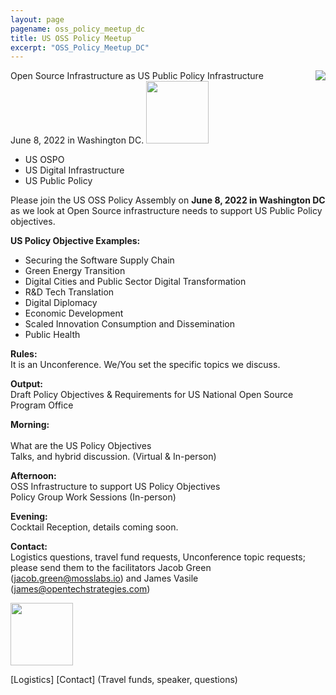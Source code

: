 ```yaml
---
layout: page
pagename: oss_policy_meetup_dc
title: US OSS Policy Meetup
excerpt: "OSS_Policy_Meetup_DC"
---
```


<img src="{{ ASSET_PATH }}/assets/images/InfrastructureUSOSPO.png" style="float:right;max-width:300px;" />

Open Source Infrastructure as US Public Policy Infrastructure<br>
June 8, 2022 in Washington DC.
<a href="https://www.eventbrite.com/preview?eid=180207494467/"><img src="{{ ASSET_PATH }}/assets/images/register.png" width="100"/></a>

- US OSPO
- US Digital Infrastructure 
- US Public Policy

Please join the US OSS Policy Assembly on **June 8, 2022 in Washington DC** as we look at Open Source infrastructure needs to support US Public Policy objectives.  

**US Policy Objective Examples:**<br>
- Securing the Software Supply Chain
- Green Energy Transition
- Digital Cities and Public Sector Digital Transformation
- R&D Tech Translation
- Digital Diplomacy
- Economic Development
- Scaled Innovation Consumption and Dissemination
- Public Health

**Rules:**  <br>
It is an Unconference.  We/You set the specific topics we discuss.<br>

**Output:**  <br>
Draft Policy Objectives & Requirements for US National Open Source Program Office

**Morning:**  <br>  	
What are the US Policy Objectives <br>
Talks, and hybrid discussion. (Virtual & In-person)<br>

**Afternoon:** 	<br>
OSS Infrastructure to support US Policy Objectives <br>
Policy Group Work Sessions (In-person)<br>

**Evening:** 	<br>
Cocktail Reception, details coming soon.

**Contact:** <br>
Logistics questions, travel fund requests, Unconference topic requests; please send them to the facilitators Jacob Green (<a href="mailto:jacob.green@mosslabs.io">jacob.green@mosslabs.io</a>) and James Vasile (<a href="mailto:james@opentechstrategies.com">james@opentechstrategies.com</a>)

<a href="https://www.eventbrite.com/preview?eid=180207494467/"><img src="{{ ASSET_PATH }}/assets/images/register.png" width="100"/></a>

[Logistics]
[Contact]  (Travel funds, speaker, questions)

